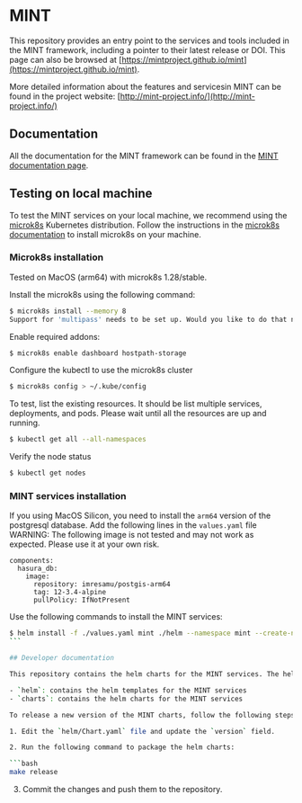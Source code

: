 # MINT

This repository provides an entry point to the services and tools included in the MINT framework, including a pointer to their latest release or DOI. This page can also be browsed at [https://mintproject.github.io/mint](https://mintproject.github.io/mint).

More detailed information about the features and servicesin MINT can be found in the project website: [http://mint-project.info/](http://mint-project.info/)

## Documentation

All the documentation for the MINT framework can be found in the [MINT documentation page](https://mintproject.readthedocs.io/en/latest/).

## Testing on local machine

To test the MINT services on your local machine, we recommend using the [microk8s](https://microk8s.io/) Kubernetes distribution. Follow the instructions in the [microk8s documentation](https://microk8s.io/#install-microk8s) to install microk8s on your machine.

### Microk8s installation

Tested on MacOS (arm64) with microk8s 1.28/stable.

Install the microk8s using the following command:

```bash
$ microk8s install --memory 8
Support for 'multipass' needs to be set up. Would you like to do that now? [y/N]: y
```

Enable required addons:

```bash
$ microk8s enable dashboard hostpath-storage
```

Configure the kubectl to use the microk8s cluster

```bash
$ microk8s config > ~/.kube/config
```

To test, list the existing resources. It should be list multiple services, deployments, and pods. Please wait until all the resources are up and running.

```bash
$ kubectl get all --all-namespaces
```

Verify the node status

```bash
$ kubectl get nodes
```

### MINT services installation

If you using MacOS Silicon, you need to install the `arm64` version of the postgresql database. Add the following lines in the `values.yaml` file
WARNING: The following image is not tested and may not work as expected. Please use it at your own risk.

```
components:
  hasura_db:
    image:
      repository: imresamu/postgis-arm64
      tag: 12-3.4-alpine
      pullPolicy: IfNotPresent
```

Use the following commands to install the MINT services:

````bash
$ helm install -f ./values.yaml mint ./helm --namespace mint --create-namespace
```

## Developer documentation

This repository contains the helm charts for the MINT services. The helm charts are used to deploy the services in a Kubernetes cluster. The helm charts are organized in the following folders:

- `helm`: contains the helm templates for the MINT services
- `charts`: contains the helm charts for the MINT services

To release a new version of the MINT charts, follow the following steps:

1. Edit the `helm/Chart.yaml` file and update the `version` field.

2. Run the following command to package the helm charts:

```bash
make release
````

3. Commit the changes and push them to the repository.
